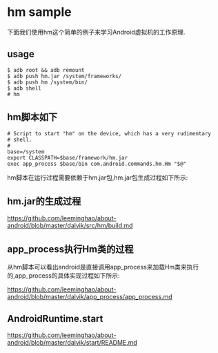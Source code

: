 hm sample
========================================

下面我们使用hm这个简单的例子来学习Android虚拟机的工作原理.

usage
----------------------------------------

```
$ adb root && adb remount
$ adb push hm.jar /system/frameworks/
$ adb push hm /system/bin/
$ adb shell
# hm
```

hm脚本如下
----------------------------------------

```
# Script to start "hm" on the device, which has a very rudimentary
# shell.
#
base=/system
export CLASSPATH=$base/framework/hm.jar
exec app_process $base/bin com.android.commands.hm.Hm "$@"
```

hm脚本在运行过程需要依赖于hm.jar包,hm.jar包生成过程如下所示:

hm.jar的生成过程
----------------------------------------

https://github.com/leeminghao/about-android/blob/master/dalvik/src/hm/build.md

app_process执行Hm类的过程
----------------------------------------

从hm脚本可以看出android是直接调用app_process来加载Hm类来执行的,app_process的具体实现过程如下所示:

https://github.com/leeminghao/about-android/blob/master/dalvik/app_process/app_process.md

AndroidRuntime.start
----------------------------------------

https://github.com/leeminghao/about-android/blob/master/dalvik/start/README.md
